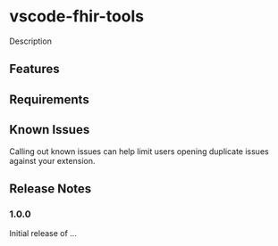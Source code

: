 # vscode-fhir-tools

Description

## Features

## Requirements

## Known Issues

Calling out known issues can help limit users opening duplicate issues against your extension.

## Release Notes

### 1.0.0

Initial release of ...